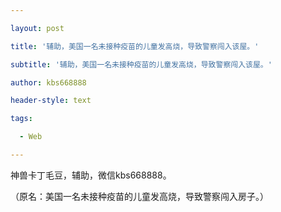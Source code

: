 ---
layout: post
title: '辅助，美国一名未接种疫苗的儿童发高烧，导致警察闯入该屋。'
subtitle: '辅助，美国一名未接种疫苗的儿童发高烧，导致警察闯入该屋。'
author: kbs668888
header-style: text
tags:
  - Web
---
神兽卡丁毛豆，辅助，微信kbs668888。

（原名：美国一名未接种疫苗的儿童发高烧，导致警察闯入房子。）

